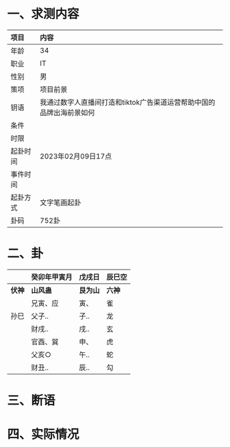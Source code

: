 # 一、求测内容
|项目|内容|
|:-|:-|
|年龄|34|
|职业|IT|
|性别|男|
|策项|项目前景|
|钥语|我通过数字人直播间打造和tiktok广告渠道运营帮助中国的品牌出海前景如何|
|条件||
|时限||
|起卦时间|2023年02月09日17点|
|事件时间||
|起卦方式|文字笔画起卦|
|卦码|752卦|

# 二、卦
||癸卯年甲寅月|戊戌日|辰巳空|
|:-|:-|:-|:-|
|**伏神**|**山风蛊**|**艮为山**|**六神**|
||兄寅、应|寅、|雀|
|孙巳|父子..|子..|龙|
||财戌..|戌..|玄|
||官酉、巽|申、|虎|
||父亥○|午..|蛇|
||财丑..|辰..|勾|


# 三、断语

# 四、实际情况